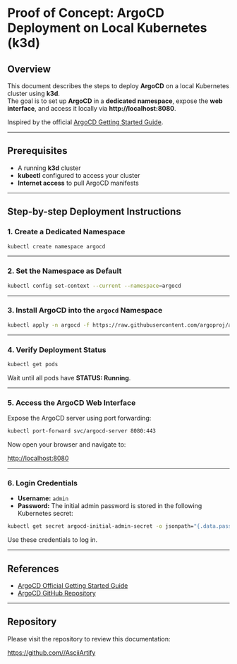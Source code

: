 # Proof of Concept: ArgoCD Deployment on Local Kubernetes (k3d)

## Overview

This document describes the steps to deploy **ArgoCD** on a local Kubernetes cluster using **k3d**.  
The goal is to set up **ArgoCD** in a **dedicated namespace**, expose the **web interface**, and access it locally via **http://localhost:8080**.

Inspired by the official [ArgoCD Getting Started Guide](https://argo-cd.readthedocs.io/en/stable/getting_started/).

---

## Prerequisites

- A running **k3d** cluster  
- **kubectl** configured to access your cluster  
- **Internet access** to pull ArgoCD manifests

---

## Step-by-step Deployment Instructions

### 1. Create a Dedicated Namespace

```bash
kubectl create namespace argocd
```

---

### 2. Set the Namespace as Default

```bash
kubectl config set-context --current --namespace=argocd
```

---

### 3. Install ArgoCD into the `argocd` Namespace

```bash
kubectl apply -n argocd -f https://raw.githubusercontent.com/argoproj/argo-cd/stable/manifests/install.yaml
```

---

### 4. Verify Deployment Status

```bash
kubectl get pods
```

Wait until all pods have **STATUS: Running**.

---

### 5. Access the ArgoCD Web Interface

Expose the ArgoCD server using port forwarding:

```bash
kubectl port-forward svc/argocd-server 8080:443
```

Now open your browser and navigate to:

[http://localhost:8080](http://localhost:8080)

---

### 6. Login Credentials

- **Username:** `admin`
- **Password:** The initial admin password is stored in the following Kubernetes secret:

```bash
kubectl get secret argocd-initial-admin-secret -o jsonpath="{.data.password}" | base64 -d && echo
```

Use these credentials to log in.

---

## References

- [ArgoCD Official Getting Started Guide](https://argo-cd.readthedocs.io/en/stable/getting_started/)
- [ArgoCD GitHub Repository](https://github.com/argoproj/argo-cd)

---

## Repository

Please visit the repository to review this documentation:

[https://github.com/<username>/AsciiArtify](https://github.com/<username>/AsciiArtify)